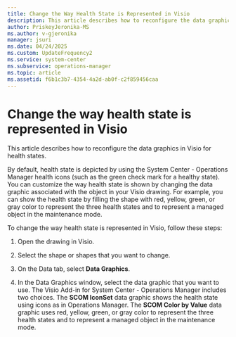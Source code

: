 ```yaml
---
title: Change the Way Health State is Represented in Visio
description: This article describes how to reconfigure the data graphics in Visio for health states.
author: PriskeyJeronika-MS
ms.author: v-gjeronika
manager: jsuri
ms.date: 04/24/2025
ms.custom: UpdateFrequency2
ms.service: system-center
ms.subservice: operations-manager
ms.topic: article
ms.assetid: f6b1c3b7-4354-4a2d-ab0f-c2f859456caa
---
```


# Change the way health state is represented in Visio

This article describes how to reconfigure the data graphics in Visio for health states.

By default, health state is depicted by using the System Center - Operations Manager health icons (such as the green check mark for a healthy state). You can customize the way health state is shown by changing the data graphic associated with the object in your Visio drawing. For example, you can show the health state by filling the shape with red, yellow, green, or gray color to represent the three health states and to represent a managed object in the maintenance mode.  

To change the way health state is represented in Visio, follow these steps:

1.  Open the drawing in Visio.

2.  Select the shape or shapes that you want to change.  

3.  On the Data tab, select **Data Graphics**.  

4.  In the Data Graphics window, select the data graphic that you want to use. The Visio Add-in for System Center - Operations Manager includes two choices. The **SCOM IconSet** data graphic shows the health state using icons as in Operations Manager. The **SCOM Color by Value** data graphic uses red, yellow, green, or gray color to represent the three health states and to represent a managed object in the maintenance mode.  
